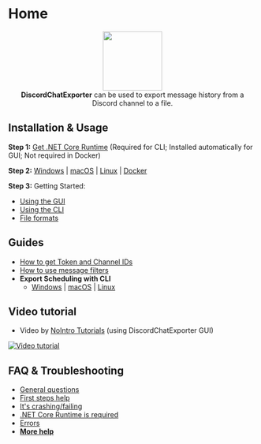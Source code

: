 # Home

<p align="center">
  <img src="https://i.imgur.com/IkrFoA0.png" height="120" />
<br>
<b>DiscordChatExporter</b> can be used to export message history from a Discord channel to a file.
</p>

## Installation & Usage

**Step 1:** [Get .NET Core Runtime](https://github.com/Tyrrrz/DiscordChatExporter/wiki/Install-.NET-Core-runtime) (Required for CLI; Installed automatically for GUI; Not required in Docker)

**Step 2:** [Windows](https://github.com/Tyrrrz/DiscordChatExporter/blob/master/.docs/GUI%2C-CLI-and-Formats-explained.md#gui-or-cli) | [macOS](https://github.com/Tyrrrz/DiscordChatExporter/blob/master/.docs/macOS-usage-instructions.md) | [Linux](https://github.com/Tyrrrz/DiscordChatExporter/wiki/Linux-usage-instructions) | [Docker](https://github.com/Tyrrrz/DiscordChatExporter/wiki/Docker-usage-instructions)

**Step 3:** Getting Started:
  * [Using the GUI](https://github.com/Tyrrrz/DiscordChatExporter/blob/master/.docs/GUI%2C-CLI-and-Formats-explained.md#using-the-gui)
  * [Using the CLI](https://github.com/Tyrrrz/DiscordChatExporter/blob/master/.docs/GUI%2C-CLI-and-Formats-explained.md#using-the-cli)
  * [File formats](https://github.com/Tyrrrz/DiscordChatExporter/blob/master/.docs/GUI%2C-CLI-and-Formats-explained.md#file-formats)

## Guides
* [How to get Token and Channel IDs](https://github.com/Tyrrrz/DiscordChatExporter/wiki/Obtaining-Token-and-Channel-IDs)
* [How to use message filters](https://github.com/Tyrrrz/DiscordChatExporter/wiki/Message-filters)
* **Export Scheduling with CLI**
  * [Windows](https://github.com/Tyrrrz/DiscordChatExporter/wiki/Scheduling-exports-on-Windows) | [macOS](https://github.com/Tyrrrz/DiscordChatExporter/wiki/Scheduling-exports-on-macOS) | [Linux](https://github.com/Tyrrrz/DiscordChatExporter/wiki/Scheduling-exports-with-Cron)

## Video tutorial

- Video by [NoIntro Tutorials](https://youtube.com/channel/UCFezKSxdNKJe77-hYiuXu3Q) (using DiscordChatExporter GUI)

[![Video tutorial](https://i.ytimg.com/vi/jjtu0VQXV7I/hqdefault.jpg)](https://youtube.com/watch?v=jjtu0VQXV7I)

## FAQ & Troubleshooting
* [General questions](https://github.com/Tyrrrz/DiscordChatExporter/wiki/Troubleshooting#general)
* [First steps help](https://github.com/Tyrrrz/DiscordChatExporter/wiki/Troubleshooting#first-steps)
* [It's crashing/failing](https://github.com/Tyrrrz/DiscordChatExporter/wiki/Troubleshooting#DCE-is-crashingfailing)
* [.NET Core Runtime is required](https://github.com/Tyrrrz/DiscordChatExporter/wiki/Troubleshooting#net-core-runtime-is-required)
* [Errors](https://github.com/Tyrrrz/DiscordChatExporter/wiki/Troubleshooting#errors)
* [**More help**](https://github.com/Tyrrrz/DiscordChatExporter/wiki/Troubleshooting)